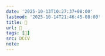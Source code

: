 ```yaml
---
date: '2025-10-13T10:27:37+08:00'
lastmod: '2025-10-14T21:46:45-08:00'
title: 􅈃
url: 􅈃
tags: [𩆤]
src: DCCV
note:
---
```

